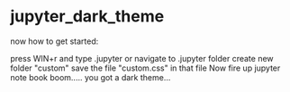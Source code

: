 # jupyter_dark_theme

now  how to get started:

press WIN+r and type   .jupyter or navigate to .jupyter folder
create new folder "custom"
save the file "custom.css" in that file
Now fire up jupyter note book
boom..... you got a dark theme...
